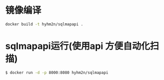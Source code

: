 # 镜像编译

```sh
docker build -t hyhm2n/sqlmapapi .
```

# sqlmapapi运行(使用api 方便自动化扫描)

```sh
$ docker run -d -p 8000:8080 hyhm2n/sqlmapapi
```